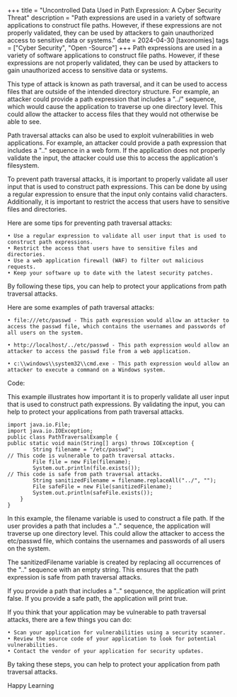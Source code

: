 +++
title = "Uncontrolled Data Used in Path Expression: A Cyber Security Threat"
description = "Path expressions are used in a variety of software applications to construct file paths. However, if these expressions are not properly validated, they can be used by attackers to gain unauthorized access to sensitive data or systems."
date = 2024-04-30
[taxonomies] 
tags = ["Cyber Security", "Open -Source"]
+++
Path expressions are used in a variety of software applications to construct file paths. However, if these expressions are not properly validated, they can be used by attackers to gain unauthorized access to sensitive data or systems.

This type of attack is known as path traversal, and it can be used to access files that are outside of the intended directory structure. For example, an attacker could provide a path expression that includes a "../" sequence, which would cause the application to traverse up one directory level. This could allow the attacker to access files that they would not otherwise be able to see.

Path traversal attacks can also be used to exploit vulnerabilities in web applications. For example, an attacker could provide a path expression that includes a ".." sequence in a web form. If the application does not properly validate the input, the attacker could use this to access the application's filesystem.

To prevent path traversal attacks, it is important to properly validate all user input that is used to construct path expressions. This can be done by using a regular expression to ensure that the input only contains valid characters. Additionally, it is important to restrict the access that users have to sensitive files and directories.

Here are some tips for preventing path traversal attacks:

    • Use a regular expression to validate all user input that is used to construct path expressions.
    • Restrict the access that users have to sensitive files and directories.
    • Use a web application firewall (WAF) to filter out malicious requests.
    • Keep your software up to date with the latest security patches.

By following these tips, you can help to protect your applications from path traversal attacks.

Here are some examples of path traversal attacks:

    • file:///etc/passwd - This path expression would allow an attacker to access the passwd file, which contains the usernames and passwords of all users on the system.

    • http://localhost/../etc/passwd - This path expression would allow an attacker to access the passwd file from a web application.

    • c:\\windows\\system32\\cmd.exe - This path expression would allow an attacker to execute a command on a Windows system.

Code:

This example illustrates how important it is to properly validate all user input that is used to construct path expressions. By validating the input, you can help to protect your applications from path traversal attacks.

```
import java.io.File;
import java.io.IOException;
public class PathTraversalExample {
public static void main(String[] args) throws IOException {
        String filename = "/etc/passwd";
// This code is vulnerable to path traversal attacks.
        File file = new File(filename);
        System.out.println(file.exists());
// This code is safe from path traversal attacks.
        String sanitizedFilename = filename.replaceAll("../", "");
        File safeFile = new File(sanitizedFilename);
        System.out.println(safeFile.exists());
    }
}
```
In this example, the filename variable is used to construct a file path. If the user provides a path that includes a ".." sequence, the application will traverse up one directory level. This could allow the attacker to access the etc/passwd file, which contains the usernames and passwords of all users on the system.

The sanitizedFilename variable is created by replacing all occurrences of the ".." sequence with an empty string. This ensures that the path expression is safe from path traversal attacks.

If you provide a path that includes a ".." sequence, the application will print false. If you provide a safe path, the application will print true.

If you think that your application may be vulnerable to path traversal attacks, there 
are a few things you can do:

    • Scan your application for vulnerabilities using a security scanner.
    • Review the source code of your application to look for potential vulnerabilities.
    • Contact the vendor of your application for security updates.

By taking these steps, you can help to protect your application from path traversal attacks.

Happy Learning
